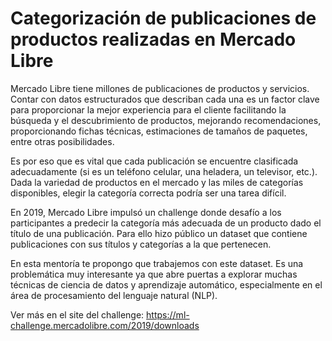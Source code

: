 # Categorización de publicaciones de productos realizadas en Mercado Libre


Mercado Libre tiene millones de publicaciones de productos y servicios. Contar con datos estructurados que describan cada una es un factor clave para proporcionar la mejor experiencia para el cliente facilitando la búsqueda y el descubrimiento de productos, mejorando recomendaciones, proporcionando fichas técnicas, estimaciones de tamaños de paquetes, entre otras posibilidades.

Es por eso que es vital que cada publicación se encuentre clasificada adecuadamente (si es un teléfono celular, una heladera, un televisor, etc.). Dada la variedad de productos en el mercado y las miles de categorías disponibles, elegir la categoría correcta podría ser una tarea difícil.

En 2019, Mercado Libre impulsó un challenge donde desafío a los participantes a predecir la categoría más adecuada de un producto dado el título de una publicación. Para ello hizo público un dataset que contiene publicaciones con sus títulos y categorías a la que pertenecen.

En esta mentoría te propongo que trabajemos con este dataset. Es una problemática muy interesante ya que abre puertas a explorar muchas técnicas de ciencia de datos y aprendizaje automático, especialmente en el área de procesamiento del lenguaje natural (NLP).

Ver más en el site del challenge: https://ml-challenge.mercadolibre.com/2019/downloads
